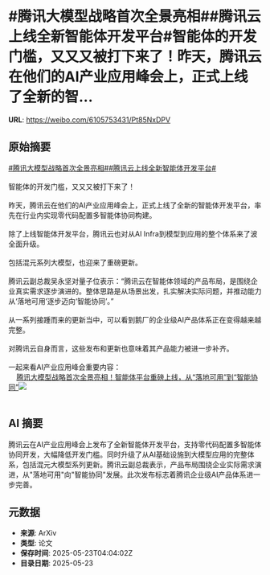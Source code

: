 # #腾讯大模型战略首次全景亮相##腾讯云上线全新智能体开发平台#智能体的开发门槛，又又又被打下来了！昨天，腾讯云在他们的AI产业应用峰会上，正式上线了全新的智...

**URL**: https://weibo.com/6105753431/Pt85NxDPV

## 原始摘要

<a href="https://m.weibo.cn/search?containerid=231522type%3D1%26t%3D10%26q%3D%23%E8%85%BE%E8%AE%AF%E5%A4%A7%E6%A8%A1%E5%9E%8B%E6%88%98%E7%95%A5%E9%A6%96%E6%AC%A1%E5%85%A8%E6%99%AF%E4%BA%AE%E7%9B%B8%23&amp;extparam=%23%E8%85%BE%E8%AE%AF%E5%A4%A7%E6%A8%A1%E5%9E%8B%E6%88%98%E7%95%A5%E9%A6%96%E6%AC%A1%E5%85%A8%E6%99%AF%E4%BA%AE%E7%9B%B8%23" data-hide=""><span class="surl-text">#腾讯大模型战略首次全景亮相#</span></a><a href="https://m.weibo.cn/search?containerid=231522type%3D1%26t%3D10%26q%3D%23%E8%85%BE%E8%AE%AF%E4%BA%91%E4%B8%8A%E7%BA%BF%E5%85%A8%E6%96%B0%E6%99%BA%E8%83%BD%E4%BD%93%E5%BC%80%E5%8F%91%E5%B9%B3%E5%8F%B0%23&amp;extparam=%23%E8%85%BE%E8%AE%AF%E4%BA%91%E4%B8%8A%E7%BA%BF%E5%85%A8%E6%96%B0%E6%99%BA%E8%83%BD%E4%BD%93%E5%BC%80%E5%8F%91%E5%B9%B3%E5%8F%B0%23" data-hide=""><span class="surl-text">#腾讯云上线全新智能体开发平台#</span></a><br><br>智能体的开发门槛，又又又被打下来了！<br><br>昨天，腾讯云在他们的AI产业应用峰会上，正式上线了全新的智能体开发平台，率先在行业内实现零代码配置多智能体协同构建。<br><br>除了上线智能体开发平台，腾讯云也对从AI Infra到模型到应用的整个体系来了波全面升级。<br><br>包括混元系列大模型，也迎来了重磅更新。<br><br>腾讯云副总裁吴永坚对量子位表示：“腾讯云在智能体领域的产品布局，是围绕企业真实需求逐步演进的。整体思路是从场景出发，扎实解决实际问题，并推动能力从‘落地可用’逐步迈向‘智能协同’。”<br><br>从一系列接踵而来的更新当中，可以看到鹅厂的企业级AI产品体系正在变得越来越完整。<br><br>对腾讯云自身而言，这些发布和更新也意味着其产品能力被进一步补齐。<br><br>一起来看AI产业应用峰会重要内容：<br><a href="https://weibo.cn/sinaurl?u=https%3A%2F%2Fmp.weixin.qq.com%2Fs%2F5FjibRJ_cFRZ0vEg6DyIOw" data-hide=""><span class="url-icon"><img style="width: 1rem;height: 1rem" src="https://h5.sinaimg.cn/upload/2015/09/25/3/timeline_card_small_web_default.png" referrerpolicy="no-referrer"></span><span class="surl-text">腾讯大模型战略首次全景亮相！智能体平台重磅上线，从“落地可用”到“智能协同”</span></a><img style="" src="https://tvax2.sinaimg.cn/large/006Fd7o3gy1i1p9ijchwsj30zk0jpaqh.jpg" referrerpolicy="no-referrer"><br><br>

## AI 摘要

腾讯云在AI产业应用峰会上发布了全新智能体开发平台，支持零代码配置多智能体协同开发，大幅降低开发门槛。同时升级了从AI基础设施到大模型应用的完整体系，包括混元大模型系列更新。腾讯云副总裁表示，产品布局围绕企业实际需求演进，从"落地可用"向"智能协同"发展。此次发布标志着腾讯企业级AI产品体系进一步完善。

## 元数据

- **来源**: ArXiv
- **类型**: 论文
- **保存时间**: 2025-05-23T04:04:02Z
- **目录日期**: 2025-05-23
